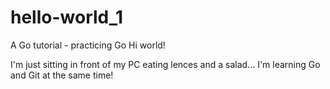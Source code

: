 # hello-world_1
A Go tutorial - practicing Go
Hi world!

I'm just sitting in front of my PC eating lences and a salad...
I'm learning Go and Git at the same time!

